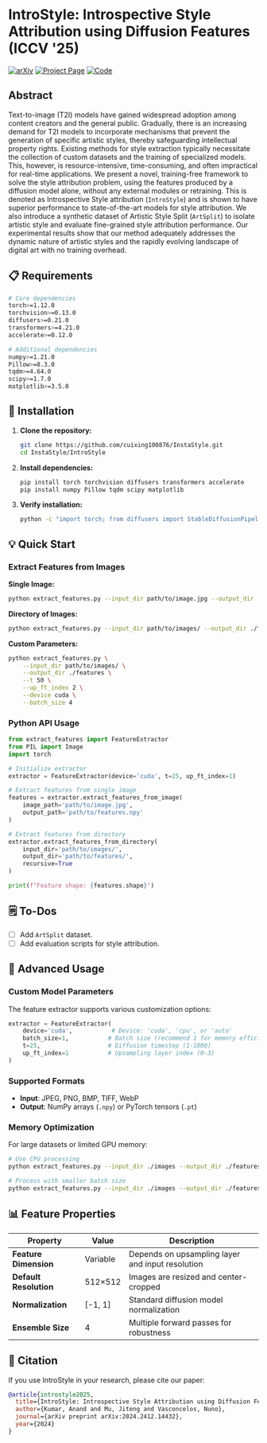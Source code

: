 # IntroStyle: Introspective Style Attribution using Diffusion Features (ICCV '25)

[![arXiv](https://img.shields.io/badge/arXiv-2412.14432-b31b1b.svg)](https://arxiv.org/abs/2412.14432)
[![Project Page](https://img.shields.io/badge/Project-Page-blue)](https://anandk27.github.io/assets/html/IntroStyle/)
[![Code](https://img.shields.io/badge/Code-GitHub-green)](https://github.com/AnandK27/IntroStyle)

## Abstract

Text-to-image (T2I) models have gained widespread adoption among content creators and the general public. Gradually, there is an increasing demand for T2I models to incorporate mechanisms that prevent the generation of specific artistic styles, thereby safeguarding intellectual property rights. Existing methods for style extraction typically necessitate the collection of custom datasets and the training of specialized models. This, however, is resource-intensive, time-consuming, and often impractical for real-time applications. We present a novel, training-free framework to solve the style attribution problem, using the features produced by a diffusion model alone, without any external modules or retraining. This is denoted as Introspective Style attribution (`IntroStyle`) and is shown to have superior performance to state-of-the-art models for style attribution. We also introduce a synthetic dataset of Artistic Style Split (`ArtSplit`) to isolate artistic style and evaluate fine-grained style attribution performance. Our experimental results show that our method adequately addresses the dynamic nature of artistic styles and the rapidly evolving landscape of digital art with no training overhead.

## 📋 Requirements

```bash
# Core dependencies
torch>=1.12.0
torchvision>=0.13.0
diffusers>=0.21.0
transformers>=4.21.0
accelerate>=0.12.0

# Additional dependencies
numpy>=1.21.0
Pillow>=8.3.0
tqdm>=4.64.0
scipy>=1.7.0
matplotlib>=3.5.0
```

## 🚀 Installation

1. **Clone the repository:**
   ```bash
   git clone https://github.com/cuixing100876/InstaStyle.git
   cd InstaStyle/IntroStyle
   ```

2. **Install dependencies:**
   ```bash
   pip install torch torchvision diffusers transformers accelerate
   pip install numpy Pillow tqdm scipy matplotlib
   ```

3. **Verify installation:**
   ```bash
   python -c "import torch; from diffusers import StableDiffusionPipeline; print('Installation successful!')"
   ```

## 💡 Quick Start

### Extract Features from Images

**Single Image:**
```bash
python extract_features.py --input_dir path/to/image.jpg --output_dir ./features --single_image
```

**Directory of Images:**
```bash
python extract_features.py --input_dir path/to/images/ --output_dir ./features
```

**Custom Parameters:**
```bash
python extract_features.py \
    --input_dir path/to/images/ \
    --output_dir ./features \
    --t 50 \
    --up_ft_index 2 \
    --device cuda \
    --batch_size 4
```

### Python API Usage

```python
from extract_features import FeatureExtractor
from PIL import Image
import torch

# Initialize extractor
extractor = FeatureExtractor(device='cuda', t=25, up_ft_index=1)

# Extract features from single image
features = extractor.extract_features_from_image(
    image_path='path/to/image.jpg',
    output_path='path/to/features.npy'
)

# Extract features from directory
extractor.extract_features_from_directory(
    input_dir='path/to/images/',
    output_dir='path/to/features/',
    recursive=True
)

print(f"Feature shape: {features.shape}")
```

## 🗒️ To-Dos
- [ ] Add `ArtSplit` dataset.
- [ ] Add evaluation scripts for style attribution.

## 🔧 Advanced Usage

### Custom Model Parameters

The feature extractor supports various customization options:

```python
extractor = FeatureExtractor(
    device='cuda',           # Device: 'cuda', 'cpu', or 'auto'
    batch_size=1,           # Batch size (recommend 1 for memory efficiency)
    t=25,                   # Diffusion timestep (1-1000)
    up_ft_index=1           # Upsampling layer index (0-3)
)
```

### Supported Formats

- **Input**: JPEG, PNG, BMP, TIFF, WebP
- **Output**: NumPy arrays (`.npy`) or PyTorch tensors (`.pt`)

### Memory Optimization

For large datasets or limited GPU memory:

```bash
# Use CPU processing
python extract_features.py --input_dir ./images --output_dir ./features --device cpu

# Process with smaller batch size
python extract_features.py --input_dir ./images --output_dir ./features --batch_size 1
```

## 📊 Feature Properties

| Property | Value | Description |
|----------|-------|-------------|
| **Feature Dimension** | Variable | Depends on upsampling layer and input resolution |
| **Default Resolution** | 512×512 | Images are resized and center-cropped |
| **Normalization** | [-1, 1] | Standard diffusion model normalization |
| **Ensemble Size** | 4 | Multiple forward passes for robustness |

## 📖 Citation

If you use IntroStyle in your research, please cite our paper:

```bibtex
@article{introstyle2025,
  title={IntroStyle: Introspective Style Attribution using Diffusion Features},
  author={Kumar, Anand and Mu, Jiteng and Vasconcelos, Nuno},
  journal={arXiv preprint arXiv:2024.2412.14432},
  year={2024}
}
```
